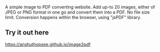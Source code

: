 A simple image to PDF converting website. Add up-to 20 images, either of JPEG or PNG format in one go and convert them into a PDF. No file size limit. Conversion happens within the browser, using "jsPDF" library.

## Try it out here
https://anshuthopsee.github.io/image2pdf
